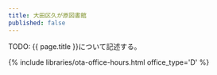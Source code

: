 ```yaml
---
title: 大田区久が原図書館
published: false
---
```


TODO: {{ page.title }}について記述する。

{% include libraries/ota-office-hours.html office_type='D' %}
